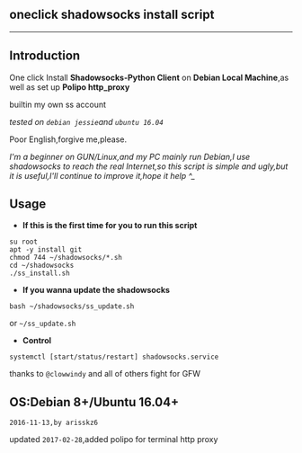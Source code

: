 ## oneclick shadowsocks install script
------------------------------------------------------------------------------------------------------
## Introduction
One click Install **Shadowsocks-Python Client** on **Debian Local Machine**,as well as set up **Polipo http_proxy**

builtin my own ss account

*tested on `debian jessie`and `ubuntu 16.04`*

Poor English,forgive me,please.

*I'm a beginner on GUN/Linux,and my PC mainly run Debian,I use shadowsocks to reach the real Internet,so this script is simple and ugly,but it is useful,I'll continue to improve it,hope it help  ^_*
## Usage
+ **If this is the first time for you to run this script**

```
su root
apt -y install git
chmod 744 ~/shadowsocks/*.sh
cd ~/shadowsocks
./ss_install.sh
```
+ **If you wanna update the shadowsocks**

`bash ~/shadowsocks/ss_update.sh`

or `~/ss_update.sh`

+ **Control**

```
systemctl [start/status/restart] shadowsocks.service
```

thanks to `@clowwindy` and all of others fight for GFW

OS:Debian 8+/Ubuntu 16.04+
------------------------------------------------------------------------------------------------------
`2016-11-13,by arisskz6`

updated `2017-02-28`,added polipo for terminal http proxy
